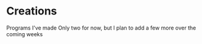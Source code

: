 # Creations
Programs I've made
Only two for now, but I plan to add a few more over the coming weeks
